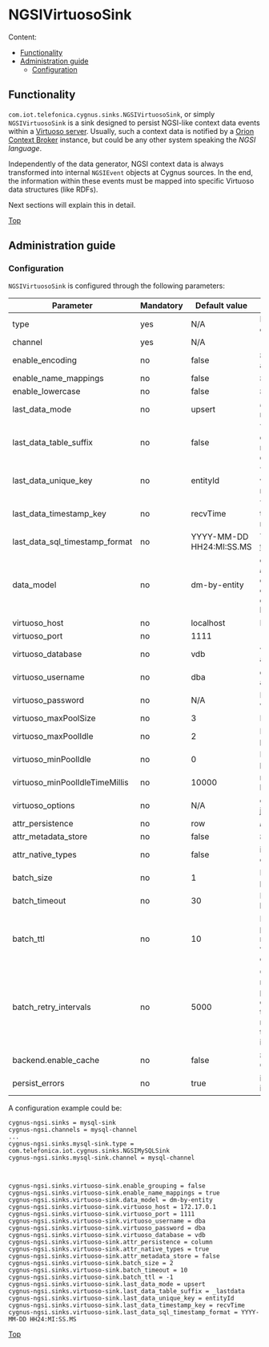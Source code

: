 # <a name="top"></a>NGSIVirtuosoSink
Content:

* [Functionality](#section1)
* [Administration guide](#section2)
    * [Configuration](#section2.1)


## <a name="section1"></a>Functionality
`com.iot.telefonica.cygnus.sinks.NGSIVirtuosoSink`, or simply `NGSIVirtuosoSink` is a sink designed to persist NGSI-like context data events within a [Virtuoso server](https://virtuoso.openlinksw.com/). Usually, such a context data is notified by a [Orion Context Broker](https://github.com/telefonicaid/fiware-orion) instance, but could be any other system speaking the <i>NGSI language</i>.

Independently of the data generator, NGSI context data is always transformed into internal `NGSIEvent` objects at Cygnus sources. In the end, the information within these events must be mapped into specific Virtuoso data structures (like RDFs).

Next sections will explain this in detail.

[Top](#top)


## <a name="section2"></a>Administration guide
### <a name="section2.1"></a>Configuration
`NGSIVirtuosoSink` is configured through the following parameters:


| Parameter | Mandatory | Default value | Comments |
|---|---|---|---|
| type | yes | N/A | Must be <i>com.telefonica.iot.cygnus.sinks.NGSIVirtuosoSink</i> |
| channel | yes | N/A ||
| enable\_encoding | no | false | <i>true</i> or <i>false</i>, <i>true</i> applies the new encoding, <i>false</i> applies the old encoding. |
| enable\_name\_mappings | no | false | <i>true</i> or <i>false</i>. Check this [link](./ngsi_name_mappings_interceptor.md) for more details. |
| enable\_lowercase | no | false | <i>true</i> or <i>false</i>. |
| last\_data\_mode | no | upsert | <i>upsert</i>, to set last data mode. Check this [link](./last_data_function.md) for more details. |
| last\_data\_table\_suffix | no | false | This suffix will be added to the table name in order to know where Cygnus will store the last record of an entity. Check this [link](./last_data_function.md) for more details. |
| last\_data\_unique\_key | no | entityId | This must be a unique key on the database to find when a previous record exists. Check this [link](./last_data_function.md) for more details. |
| last\_data\_timestamp\_key | no | recvTime | This must be a timestamp key on the aggregation to know which record is older. Check this [link](./last_data_function.md) for more details. |
| last\_data\_sql_timestamp\_format | no | YYYY-MM-DD HH24:MI:SS.MS | This must be a timestamp format to cast [SQL Text to timestamp](https://www.postgresql.org/docs/9.1/functions-formatting.html). Check this [link](./last_data_function.md) for more details. |
| data\_model | no | dm-by-entity | <i>dm-by-service-path</i> or <i>dm-by-entity</i> or <i>dm-by-entity-type</i> or <i>dm-by-entity-database</i> or <i>dm-by-entity-database-schema</i> or <i>dm-by-entity-type-database</i> or <i>dm-by-entity-type-database-schema</i>. <i>dm-by-service</i> and <dm-by-attribute</i> are not currently supported. |
| virtuoso\_host | no | localhost | FQDN/IP address where the Virtuoso server runs. |
| virtuoso\_port | no | 1111 ||
| virtuoso\_database | no | vdb | `vdb` is the default database that is created automatically when install. 
| virtuoso\_username | no | dba | `dba` is the default username that is created automatically when install |
| virtuoso\_password | no | N/A | Empty value by default (No password is created when install) |
| virtuoso\_maxPoolSize | no | 3 | Max number of connections per database pool |
| virtuoso\_maxPoolIdle | no | 2 | Max number of idle connections per database pool |
| virtuoso\_minPoolIdle | no | 0 | Min number of idle connections per database pool |
| virtuoso\_minPoolIdleTimeMillis | no | 10000 | minimum amount of time an idle connection before is eligible for eviction |
| virtuoso\_options | no | N/A | optional connection parameter(s) concatinated to jdbc url if necessary<br/> |
| attr\_persistence | no | row | <i>row</i> or <i>column</i>. |
| attr\_metadata\_store | no | false | <i>true</i> or <i>false</i>. |
| attr\_native\_types | no | false | if the attribute value will be native <i>true</i> or stringfy or <i>false</i>. |
| batch\_size | no | 1 | Number of events accumulated before persistence. |
| batch\_timeout | no | 30 | Number of seconds the batch will be building before it is persisted as it is. |
| batch\_ttl | no | 10 | Number of retries when a batch cannot be persisted. Use `0` for no retries, `-1` for infinite retries. Please, consider an infinite TTL (even a very large one) may consume all the sink's channel capacity very quickly. |
| batch\_retry\_intervals | no | 5000 | Comma-separated list of intervals (in miliseconds) at which the retries regarding not persisted batches will be done. First retry will be done as many miliseconds after as the first value, then the second retry will be done as many miliseconds after as second value, and so on. If the batch\_ttl is greater than the number of intervals, the last interval is repeated. |
| backend.enable\_cache | no | false | <i>true</i> or <i>false</i>, <i>true</i> enables the creation of a Cache, <i>false</i> disables the creation of a Cache. |
| persist\_errors | no | true | if there is an exception when trying to persist data into storage then error is persisted into a table |


A configuration example could be:

    cygnus-ngsi.sinks = mysql-sink
    cygnus-ngsi.channels = mysql-channel
    ...
    cygnus-ngsi.sinks.mysql-sink.type = com.telefonica.iot.cygnus.sinks.NGSIMySQLSink
    cygnus-ngsi.sinks.mysql-sink.channel = mysql-channel
    
    
    
    cygnus-ngsi.sinks.virtuoso-sink.enable_grouping = false
    cygnus-ngsi.sinks.virtuoso-sink.enable_name_mappings = true
    cygnus-ngsi.sinks.virtuoso-sink.data_model = dm-by-entity
    cygnus-ngsi.sinks.virtuoso-sink.virtuoso_host = 172.17.0.1
    cygnus-ngsi.sinks.virtuoso-sink.virtuoso_port = 1111
    cygnus-ngsi.sinks.virtuoso-sink.virtuoso_username = dba
    cygnus-ngsi.sinks.virtuoso-sink.virtuoso_password = dba
    cygnus-ngsi.sinks.virtuoso-sink.virtuoso_database = vdb
    cygnus-ngsi.sinks.virtuoso-sink.attr_persistence = column
    cygnus-ngsi.sinks.virtuoso-sink.attr_native_types = true
    cygnus-ngsi.sinks.virtuoso-sink.attr_metadata_store = false
    cygnus-ngsi.sinks.virtuoso-sink.batch_size = 2
    cygnus-ngsi.sinks.virtuoso-sink.batch_timeout = 10
    cygnus-ngsi.sinks.virtuoso-sink.batch_ttl = -1
    cygnus-ngsi.sinks.virtuoso-sink.last_data_mode = upsert
    cygnus-ngsi.sinks.virtuoso-sink.last_data_table_suffix = _lastdata
    cygnus-ngsi.sinks.virtuoso-sink.last_data_unique_key = entityId
    cygnus-ngsi.sinks.virtuoso-sink.last_data_timestamp_key = recvTime
    cygnus-ngsi.sinks.virtuoso-sink.last_data_sql_timestamp_format = YYYY-MM-DD HH24:MI:SS.MS


[Top](#top)
